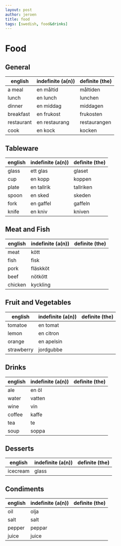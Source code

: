 ```yaml
---
layout: post
author: jeroen
title: food
tags: [swedish, food&drinks]
---
```


# Food

## General

| english | indefinite (a(n)) | definite (the) |
| ------- | ----------------- | -------------- |
| a meal | en måltid | måltiden |
| lunch | en lunch | lunchen |
| dinner | en middag | middagen |
| breakfast | en frukost | frukosten |
| restaurant | en restaurang | restaurangen |
| cook | en kock | kocken |


## Tableware
| english | indefinite (a(n)) | definite (the) |
| ------- | ----------------- | -------------- |
| glass | ett glas | glaset |
| cup | en kopp | koppen |
| plate | en tallrik | tallriken |
| spoon | en sked | skeden |
| fork | en gaffel | gaffeln |
| knife | en kniv | kniven |


## Meat and Fish
| english | indefinite (a(n)) | definite (the) |
| ------- | ----------------- | -------------- |
| meat | kött | |
| fish | fisk | |
| pork | fläskköt | |
| beef | nötkött | |
| chicken | kyckling | |


## Fruit and Vegetables
| english | indefinite (a(n)) | definite (the) |
| ------- | ----------------- | -------------- |
| tomatoe | en tomat | |
| lemon | en citron | |
| orange | en apelsin | |
| strawberry | jordgubbe | |

## Drinks
| english | indefinite (a(n)) | definite (the) |
| ------- | ----------------- | -------------- |
| ale | en öl | |
| water | vatten | |
| wine | vin | |
| coffee | kaffe | |
| tea | te | |
| soup | soppa | |

## Desserts
| english | indefinite (a(n)) | definite (the) |
| ------- | ----------------- | -------------- |
| icecream | glass | |


## Condiments
| english | indefinite (a(n)) | definite (the) |
| ------- | ----------------- | -------------- |
| oil | olja | |
| salt | salt | |
| pepper | peppar | |
| juice | juice | |
